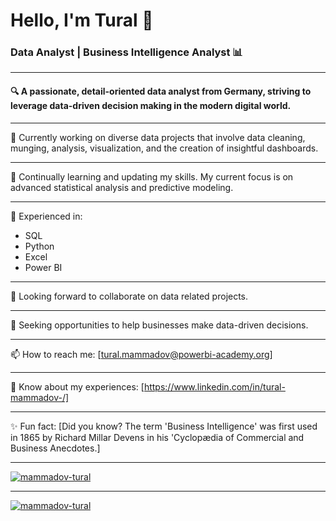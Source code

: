 # Hello, I'm Tural 👋

### Data Analyst | Business Intelligence Analyst 📊

---

#### 🔍 A passionate, detail-oriented data analyst from Germany, striving to leverage data-driven decision making in the modern digital world.

---

🔭 Currently working on diverse data projects that involve data cleaning, munging, analysis, visualization, and the creation of insightful dashboards.

---

🌱 Continually learning and updating my skills. My current focus is on advanced statistical analysis and predictive modeling.

---

💼 Experienced in:

- SQL
- Python
- Excel
- Power BI
---

👯 Looking forward to collaborate on data related projects.

---

🤔 Seeking opportunities to help businesses make data-driven decisions.

---

📫 How to reach me: [tural.mammadov@powerbi-academy.org]

---

📄 Know about my experiences: [https://www.linkedin.com/in/tural-mammadov-/]

---

✨ Fun fact: [Did you know? The term 'Business Intelligence' was first used in 1865 by Richard Millar Devens in his 'Cyclopædia of Commercial and Business Anecdotes.]

---

[![mammadov-tural](https://github-readme-stats.vercel.app/api/top-langs/?username=yourusername&layout=compact)](https://github.com/yourusername/github-readme-stats)

---

[![mammadov-tural](https://github-readme-stats.vercel.app/api?username=yourusername)](https://github.com/yourusername/github-readme-stats)


